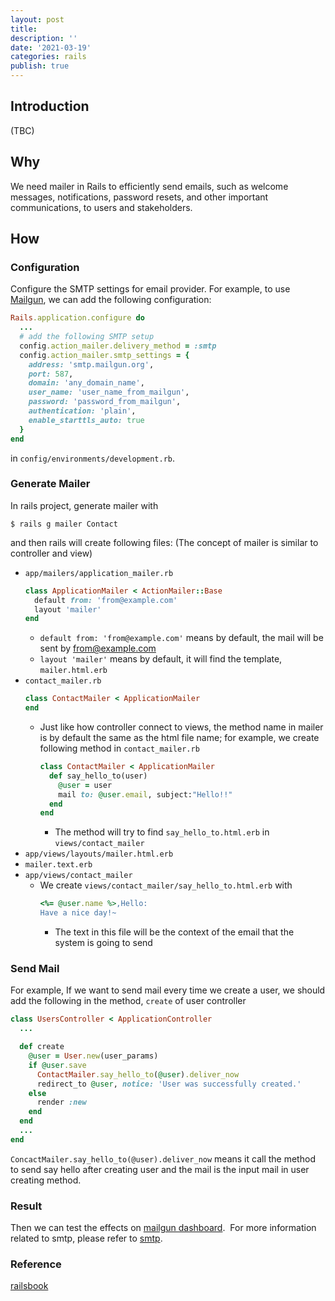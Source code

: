 ```yaml
---
layout: post
title:
description: ''
date: '2021-03-19'
categories: rails
publish: true
---
```


## Introduction

(TBC)

## Why

We need mailer in Rails to efficiently send emails, such as welcome messages, notifications, password resets, and other important communications, to users and stakeholders.

## How

### Configuration

Configure the SMTP settings for email provider. For example, to use [Mailgun](https://www.mailgun.com/), we can add the following configuration:

```ruby
Rails.application.configure do  
  ...
  # add the following SMTP setup  
  config.action_mailer.delivery_method = :smtp  
  config.action_mailer.smtp_settings = {  
    address: 'smtp.mailgun.org',  
    port: 587,  
    domain: 'any_domain_name',  
    user_name: 'user_name_from_mailgun',  
    password: 'password_from_mailgun',  
    authentication: 'plain',  
    enable_starttls_auto: true  
  }  
end
```

in `config/environments/development.rb`.

### Generate Mailer

In rails project, generate mailer with
```
$ rails g mailer Contact
```
and then rails will create following files: (The concept of mailer is similar to controller and view)

* `app/mailers/application_mailer.rb`
  ```ruby
  class ApplicationMailer < ActionMailer::Base  
    default from: 'from@example.com'
    layout 'mailer'  
  end
  ```
  * `default from: 'from@example.com'` means by default, the mail will be sent by from@example.com
  * `layout 'mailer'` means by default, it will find the template, `mailer.html.erb`
* `contact_mailer.rb`
  ```ruby
  class ContactMailer < ApplicationMailer  
  end
  ```
  * Just like how controller connect to views, the method name in mailer is by default the same as the html file name; for example, we create following method in `contact_mailer.rb`
    ```ruby
    class ContactMailer < ApplicationMailer  
      def say_hello_to(user)  
        @user = user  
        mail to: @user.email, subject:"Hello!!"  
      end  
    end
    ```
    * The method will try to find `say_hello_to.html.erb` in `views/contact_mailer`
* `app/views/layouts/mailer.html.erb`
* `mailer.text.erb`
* `app/views/contact_mailer`
  * We create `views/contact_mailer/say_hello_to.html.erb` with
    ```ruby
    <%= @user.name %>,Hello:
    Have a nice day!~
    ```
    * The text in this file will be the context of the email that the system is going to send

### Send Mail

For example, If we want to send mail every time we create a user, we should add the following in the method, `create` of user controller

```ruby
class UsersController < ApplicationController  
  ...

  def create  
    @user = User.new(user_params)  
    if @user.save  
      ContactMailer.say_hello_to(@user).deliver_now  
      redirect_to @user, notice: 'User was successfully created.'  
    else  
      render :new  
    end  
  end
  ...
end
```

`ConcactMailer.say_hello_to(@user).deliver_now` means it call the method to send say hello after creating user and the mail is the input mail in user creating method.

### Result

Then we can test the effects on [mailgun dashboard](https://support.cloudways.com/configure-mailgun-smtp/). <img src="{{site.baseurl}}/assets/img/1__tjoMode96kMVQdhLZlhYXA.png" alt=""> For more information related to smtp, please refer to [smtp](https://en.wikipedia.org/wiki/Simple_Mail_Transfer_Protocol).

### Reference

[railsbook](https://railsbook.tw/)
